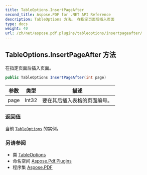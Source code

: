 ```yaml
---
title: TableOptions.InsertPageAfter
second_title: Aspose.PDF for .NET API Reference
description: TableOptions 方法。 在指定页面后插入页面
type: docs
weight: 40
url: /zh/net/aspose.pdf.plugins/tableoptions/insertpageafter/
---
```

## TableOptions.InsertPageAfter 方法

在指定页面后插入页面。

```csharp
public TableOptions InsertPageAfter(int page)
```

| 参数 | 类型 | 描述 |
| --- | --- | --- |
| page | Int32 | 要在其后插入表格的页面编号。 |

### 返回值

当前 [`TableOptions`](../) 的实例。

### 另请参阅

* 类 [TableOptions](../)
* 命名空间 [Aspose.Pdf.Plugins](../../../aspose.pdf.plugins/)
* 程序集 [Aspose.PDF](../../../)